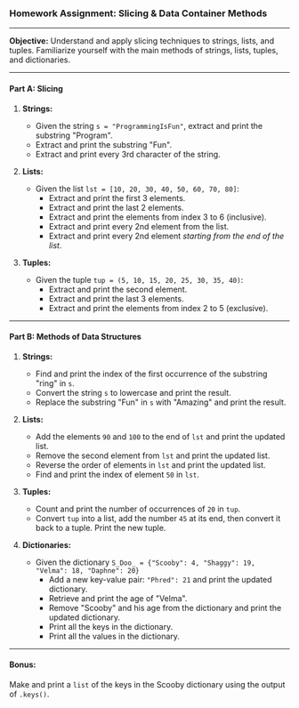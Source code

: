 ### **Homework Assignment: Slicing & Data Container Methods**

---

**Objective:** Understand and apply slicing techniques to strings, lists, and tuples. Familiarize yourself with the main methods of strings, lists, tuples, and dictionaries.

---

#### **Part A: Slicing**

1. **Strings:**
    - Given the string `s = "ProgrammingIsFun"`, extract and print the substring "Program".
    - Extract and print the substring "Fun".
    - Extract and print every 3rd character of the string.
    
2. **Lists:**
    - Given the list `lst = [10, 20, 30, 40, 50, 60, 70, 80]`:
        - Extract and print the first 3 elements.
        - Extract and print the last 2 elements.
        - Extract and print the elements from index 3 to 6 (inclusive).
        - Extract and print every 2nd element from the list.
        - Extract and print every 2nd element *starting from the end of the list*.
        
3. **Tuples:**
    - Given the tuple `tup = (5, 10, 15, 20, 25, 30, 35, 40)`:
        - Extract and print the second element.
        - Extract and print the last 3 elements.
        - Extract and print the elements from index 2 to 5 (exclusive).

---

#### **Part B: Methods of Data Structures**

1. **Strings:**
    - Find and print the index of the first occurrence of the substring "ring" in `s`.
    - Convert the string `s` to lowercase and print the result.
    - Replace the substring "Fun" in `s` with "Amazing" and print the result.
    
2. **Lists:**
    - Add the elements `90` and `100` to the end of `lst` and print the updated list.
    - Remove the second element from `lst` and print the updated list.
    - Reverse the order of elements in `lst` and print the updated list.
    - Find and print the index of element `50` in `lst`.
    
3. **Tuples:**
    - Count and print the number of occurrences of `20` in `tup`.
    - Convert `tup` into a list, add the number `45` at its end, then convert it back to a tuple. Print the new tuple.
    
4. **Dictionaries:**
    - Given the dictionary `S_Doo_ = {"Scooby": 4, "Shaggy": 19, "Velma": 18, "Daphne": 20}`
        - Add a new key-value pair: `"Phred": 21` and print the updated dictionary.
        - Retrieve and print the age of "Velma".
        - Remove "Scooby" and his age from the dictionary and print the updated dictionary.
        - Print all the keys in the dictionary.
        - Print all the values in the dictionary.

---
  
#### Bonus: 
Make and print a `list` of the keys in the Scooby dictionary using the output of `.keys()`.
